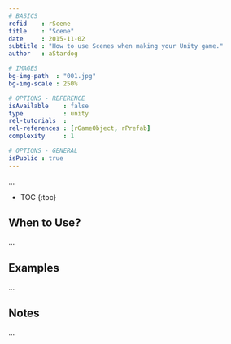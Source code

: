 ```yaml
---
# BASICS
refid    : rScene
title    : "Scene"
date     : 2015-11-02
subtitle : "How to use Scenes when making your Unity game."
author   : aStardog

# IMAGES
bg-img-path  : "001.jpg"
bg-img-scale : 250%

# OPTIONS - REFERENCE
isAvailable    : false
type           : unity
rel-tutorials  : 
rel-references : [rGameObject, rPrefab]
complexity     : 1

# OPTIONS - GENERAL
isPublic : true
---
```

...

* TOC
{:toc}

## When to Use?

...

## Examples

...

## Notes

...